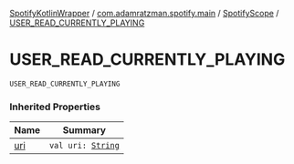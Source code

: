 [SpotifyKotlinWrapper](../../index.md) / [com.adamratzman.spotify.main](../index.md) / [SpotifyScope](index.md) / [USER_READ_CURRENTLY_PLAYING](./-u-s-e-r_-r-e-a-d_-c-u-r-r-e-n-t-l-y_-p-l-a-y-i-n-g.md)

# USER_READ_CURRENTLY_PLAYING

`USER_READ_CURRENTLY_PLAYING`

### Inherited Properties

| Name | Summary |
|---|---|
| [uri](uri.md) | `val uri: `[`String`](https://kotlinlang.org/api/latest/jvm/stdlib/kotlin/-string/index.html) |

